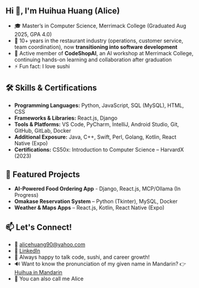 ## Hi 👋, I'm Huihua Huang (Alice)

- 🎓 Master’s in Computer Science, Merrimack College (Graduated Aug 2025, GPA 4.0)  
- 🍣 10+ years in the restaurant industry (operations, customer service, team coordination), now **transitioning into software development**  
- 🤖 Active member of **CodeShopAI**, an AI workshop at Merrimack College, continuing hands-on learning and collaboration after graduation  
- ⚡ Fun fact: I love sushi

## 🛠 Skills & Certifications  

- **Programming Languages:** Python, JavaScript, SQL (MySQL), HTML, CSS  
- **Frameworks & Libraries:** React.js, Django  
- **Tools & Platforms:** VS Code, PyCharm, IntelliJ, Android Studio, Git, GitHub, GitLab, Docker  
- **Additional Exposure:** Java, C++, Swift, Perl, Golang, Kotlin, React Native (Expo)  
- **Certifications:** CS50x: Introduction to Computer Science – HarvardX (2023)  

## 📂 Featured Projects  

- **AI-Powered Food Ordering App** - Django, React.js, MCP/Ollama (In Progress)
- **Omakase Reservation System** – Python (Tkinter), MySQL, Docker 
- **Weather & Maps Apps** – React.js, Kotlin, React Native (Expo)
   
## 📫 Let's Connect!
- 📧 alicehuang90@yahoo.com
- 💼 [LinkedIn](https://www.linkedin.com/in/alicehuanghh/)
- 💬 Always happy to talk code, sushi, and career growth!
- 🔊 Want to know the pronunciation of my given name in Mandarin? 👉[Huihua in Mandarin](https://www.youtube.com/watch?v=_egu9hdAmLg)
- 🌸 You can also call me Alice
